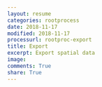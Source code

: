 ```yaml
---
layout: resume
categories: rootprocess
date: 2018-11-17
modified: 2018-11-17
processurl: rootproc-export
title: Export
excerpt: Export spatial data
image: 
comments: True
share: True
---
```

